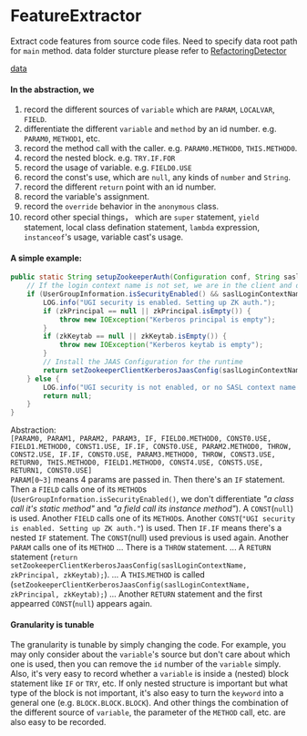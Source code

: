 # FeatureExtractor

Extract code features from source code files. Need to specify data root path for `main` method. data folder sturcture please refer to [RefactoringDetector](https://github.com/boyang9602/RefactoringDetector)  

[data](./data)  
#### In the abstraction, we
1. record the different sources of `variable` which are `PARAM`, `LOCALVAR`, `FIELD`.  
2. differentiate the different `variable` and `method` by an id number. e.g. `PARAM0`, `METHOD1`, etc.  
3. record the method call with the caller. e.g. `PARAM0.METHOD0`, `THIS.METHOD0`.  
4. record the nested block. e.g. `TRY.IF.FOR`  
5. record the usage of variable. e.g. `FIELD0.USE`  
6. record the const's use, which are `null`, any kinds of `number` and `String`.  
7. record the different `return` point with an id number.  
8. record the variable's assignment.  
9. record the `override` behavior in the `anonymous` class.  
10. record other special things， which are `super` statement, `yield` statement, local class defination statement, `lambda` expression, `instanceof`'s usage, variable cast's usage.  

#### A simple example:  
```java
public static String setupZookeeperAuth(Configuration conf, String saslLoginContextName, String zkPrincipal, String zkKeytab) throws IOException {
    // If the login context name is not set, we are in the client and don't need auth.
    if (UserGroupInformation.isSecurityEnabled() && saslLoginContextName != null) {
        LOG.info("UGI security is enabled. Setting up ZK auth.");
        if (zkPrincipal == null || zkPrincipal.isEmpty()) {
            throw new IOException("Kerberos principal is empty");
        }
        if (zkKeytab == null || zkKeytab.isEmpty()) {
            throw new IOException("Kerberos keytab is empty");
        }
        // Install the JAAS Configuration for the runtime
        return setZookeeperClientKerberosJaasConfig(saslLoginContextName, zkPrincipal, zkKeytab);
    } else {
        LOG.info("UGI security is not enabled, or no SASL context name. " + "Skipping setting up ZK auth.");
        return null;
    }
}
```
Abstraction:  
`[PARAM0, PARAM1, PARAM2, PARAM3, IF, FIELD0.METHOD0, CONST0.USE, FIELD1.METHOD0, CONST1.USE, IF.IF, CONST0.USE, PARAM2.METHOD0, THROW, CONST2.USE, IF.IF, CONST0.USE, PARAM3.METHOD0, THROW, CONST3.USE, RETURN0, THIS.METHOD0, FIELD1.METHOD0, CONST4.USE, CONST5.USE, RETURN1, CONST0.USE]`  
`PARAM[0~3]` means 4 params are passed in.  Then there's an `IF` statement. Then a `FIELD` calls one of its `METHOD`s (`UserGroupInformation.isSecurityEnabled()`, we don't differentiate *"a class call it's static method"* and *"a field call its instance method"*). A `CONST`(`null`) is used. Another `FIELD` calls one of its `METHOD`s. Another `CONST`(`"UGI security is enabled. Setting up ZK auth."`) is used. Then `IF.IF` means there's a nested `IF` statement. The `CONST`(null) used previous is used again. Another `PARAM` calls one of its `METHOD` ... There is a `THROW` statement. ... A `RETURN` statement (`return setZookeeperClientKerberosJaasConfig(saslLoginContextName, zkPrincipal, zkKeytab);`). ... A `THIS`.`METHOD` is called (`setZookeeperClientKerberosJaasConfig(saslLoginContextName, zkPrincipal, zkKeytab);`) ... Another `RETURN` statement and the first appearred `CONST`(`null`) appears again.  

#### Granularity is tunable  
The granularity is tunable by simply changing the code. For example, you may only consider about the `variable`'s source but don't care about which one is used, then you can remove the `id` number of the `variable` simply. Also, it's very easy to record whether a `variable` is inside a (nested) block statement like `IF` or `TRY`, etc. If only nested structure is important but what type of the block is not important, it's also easy to turn the `keyword` into a general one (e.g. `BLOCK.BLOCK.BLOCK`). And other things the combination of the different source of `variable`, the parameter of the `METHOD` call, etc. are also easy to be recorded.  
